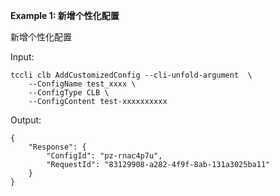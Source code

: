 **Example 1: 新增个性化配置**

新增个性化配置

Input: 

```
tccli clb AddCustomizedConfig --cli-unfold-argument  \
    --ConfigName test_xxxx \
    --ConfigType CLB \
    --ConfigContent test-xxxxxxxxxx
```

Output: 
```
{
    "Response": {
        "ConfigId": "pz-rnac4p7u",
        "RequestId": "83129908-a282-4f9f-8ab-131a3025ba11"
    }
}
```

